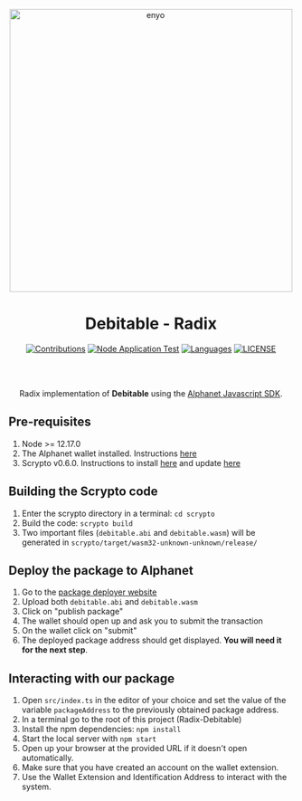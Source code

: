 <div align="center">
  <p>
    <a href="https://github.com/Debitable/Radix-Debitable"><img src="https://i.imgur.com/9q4gLid.png" width="500" alt="enyo" /></a>
    <h1>Debitable - Radix</h1>
  </p>

<a href="https://github.com/apratimshukla6/enyo/issues"><img src="https://camo.githubusercontent.com/f5054ffcd4245c10d3ec85ef059e07aacf787b560f83ad4aec2236364437d097/68747470733a2f2f696d672e736869656c64732e696f2f62616467652f636f6e747269627574696f6e732d77656c636f6d652d627269676874677265656e2e7376673f7374796c653d666c6174" alt="Contributions" /></a>
<a href="https://github.com/Debitable/Radix-Debitable/actions"><img src="https://github.com/Debitable/Radix-Debitable/actions/workflows/npm-grunt.yml/badge.svg" alt="Node Application Test" /></a>
<a href="https://rira.wtf"><img src="https://img.shields.io/github/languages/count/Debitable/Radix-Debitable" alt="Languages" /></a>
<a href="https://github.com/Debitable/Radix-Debitable/LICENSE"><img alt="LICENSE" src="https://img.shields.io/github/license/Debitable/Radix-Debitable" /></a>

<br />
<br />

Radix implementation of <b>Debitable</b> using the [Alphanet Javascript SDK](https://docs.radixdlt.com/main/scrypto/alphanet/javascript-sdk.html).
</div>

## Pre-requisites
1. Node >= 12.17.0
2. The Alphanet wallet installed. Instructions [here](https://docs.radixdlt.com/main/scrypto/alphanet/wallet-extension.html)
3. Scrypto v0.6.0. Instructions to install [here](https://docs.radixdlt.com/main/scrypto/getting-started/install-scrypto.html) and update [here](https://docs.radixdlt.com/main/scrypto/getting-started/updating-scrypto.html)

## Building the Scrypto code
1. Enter the scrypto directory in a terminal: `cd scrypto`
1. Build the code: `scrypto build`
1. Two important files (`debitable.abi` and `debitable.wasm`) will be generated in `scrypto/target/wasm32-unknown-unknown/release/`

## Deploy the package to Alphanet
1. Go to the [package deployer website](https://alphanet-deployer.radixdlt.com/)
2. Upload both `debitable.abi` and `debitable.wasm`
3. Click on "publish package"
4. The wallet should open up and ask you to submit the transaction
5. On the wallet click on "submit"
6. The deployed package address should get displayed. **You will need it for the next step**.

## Interacting with our package
1. Open `src/index.ts` in the editor of your choice and set the value of the variable `packageAddress` to the previously obtained package address.
2. In a terminal go to the root of this project (Radix-Debitable)
3. Install the npm dependencies: `npm install`
4. Start the local server with `npm start`
5. Open up your browser at the provided URL if it doesn't open automatically.
6. Make sure that you have created an account on the wallet extension.
7. Use the Wallet Extension and Identification Address to interact with the system.
